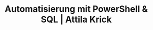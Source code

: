 ---
title: "Automatisierung mit PowerShell & SQL | Attila Krick"
description: "Tipps, Beispiele und Tools zur Automatisierung von IT-Aufgaben mit PowerShell, .NET und SQL."
---